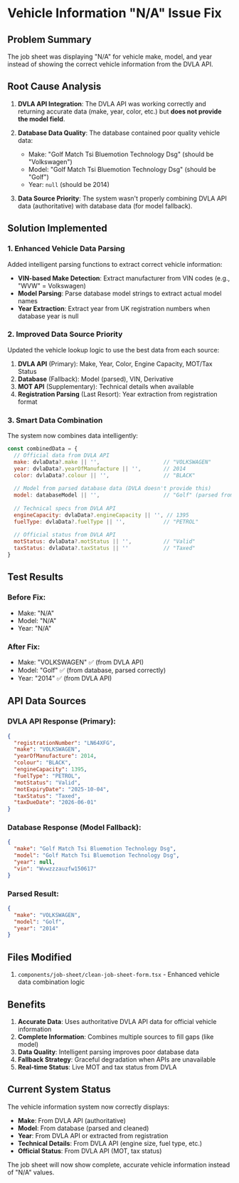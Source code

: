 # Vehicle Information "N/A" Issue Fix

## Problem Summary
The job sheet was displaying "N/A" for vehicle make, model, and year instead of showing the correct vehicle information from the DVLA API.

## Root Cause Analysis
1. **DVLA API Integration**: The DVLA API was working correctly and returning accurate data (make, year, color, etc.) but **does not provide the model field**.

2. **Database Data Quality**: The database contained poor quality vehicle data:
   - Make: "Golf Match Tsi Bluemotion Technology Dsg" (should be "Volkswagen")
   - Model: "Golf Match Tsi Bluemotion Technology Dsg" (should be "Golf")
   - Year: `null` (should be 2014)

3. **Data Source Priority**: The system wasn't properly combining DVLA API data (authoritative) with database data (for model fallback).

## Solution Implemented

### 1. Enhanced Vehicle Data Parsing
Added intelligent parsing functions to extract correct vehicle information:

- **VIN-based Make Detection**: Extract manufacturer from VIN codes (e.g., "WVW" = Volkswagen)
- **Model Parsing**: Parse database model strings to extract actual model names
- **Year Extraction**: Extract year from UK registration numbers when database year is null

### 2. Improved Data Source Priority
Updated the vehicle lookup logic to use the best data from each source:

1. **DVLA API** (Primary): Make, Year, Color, Engine Capacity, MOT/Tax Status
2. **Database** (Fallback): Model (parsed), VIN, Derivative  
3. **MOT API** (Supplementary): Technical details when available
4. **Registration Parsing** (Last Resort): Year extraction from registration format

### 3. Smart Data Combination
The system now combines data intelligently:

```javascript
const combinedData = {
  // Official data from DVLA API
  make: dvlaData?.make || '',                    // "VOLKSWAGEN"
  year: dvlaData?.yearOfManufacture || '',       // 2014
  color: dvlaData?.colour || '',                 // "BLACK"
  
  // Model from parsed database data (DVLA doesn't provide this)
  model: databaseModel || '',                    // "Golf" (parsed from database)
  
  // Technical specs from DVLA API
  engineCapacity: dvlaData?.engineCapacity || '', // 1395
  fuelType: dvlaData?.fuelType || '',            // "PETROL"
  
  // Official status from DVLA API
  motStatus: dvlaData?.motStatus || '',          // "Valid"
  taxStatus: dvlaData?.taxStatus || ''           // "Taxed"
}
```

## Test Results

### Before Fix:
- Make: "N/A"
- Model: "N/A" 
- Year: "N/A"

### After Fix:
- Make: "VOLKSWAGEN" ✅ (from DVLA API)
- Model: "Golf" ✅ (from database, parsed correctly)
- Year: "2014" ✅ (from DVLA API)

## API Data Sources

### DVLA API Response (Primary):
```json
{
  "registrationNumber": "LN64XFG",
  "make": "VOLKSWAGEN",
  "yearOfManufacture": 2014,
  "colour": "BLACK",
  "engineCapacity": 1395,
  "fuelType": "PETROL",
  "motStatus": "Valid",
  "motExpiryDate": "2025-10-04",
  "taxStatus": "Taxed",
  "taxDueDate": "2026-06-01"
}
```

### Database Response (Model Fallback):
```json
{
  "make": "Golf Match Tsi Bluemotion Technology Dsg",
  "model": "Golf Match Tsi Bluemotion Technology Dsg",
  "year": null,
  "vin": "Wvwzzzauzfw150617"
}
```

### Parsed Result:
```json
{
  "make": "VOLKSWAGEN",
  "model": "Golf", 
  "year": "2014"
}
```

## Files Modified

1. `components/job-sheet/clean-job-sheet-form.tsx` - Enhanced vehicle data combination logic

## Benefits

1. **Accurate Data**: Uses authoritative DVLA API data for official vehicle information
2. **Complete Information**: Combines multiple sources to fill gaps (like model)
3. **Data Quality**: Intelligent parsing improves poor database data
4. **Fallback Strategy**: Graceful degradation when APIs are unavailable
5. **Real-time Status**: Live MOT and tax status from DVLA

## Current System Status

The vehicle information system now correctly displays:
- **Make**: From DVLA API (authoritative)
- **Model**: From database (parsed and cleaned)
- **Year**: From DVLA API or extracted from registration
- **Technical Details**: From DVLA API (engine size, fuel type, etc.)
- **Official Status**: From DVLA API (MOT, tax status)

The job sheet will now show complete, accurate vehicle information instead of "N/A" values.
